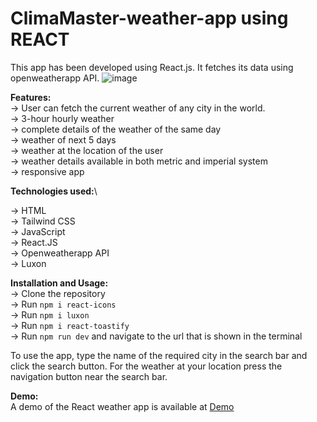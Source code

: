 # ClimaMaster-weather-app using REACT
This app has been developed using React.js. It fetches its data using openweatherapp API.
![image](https://github.com/user-attachments/assets/e88fc358-12cc-49b5-89d0-4c773b7e504b)

**Features:**\
  ->  User can fetch the current weather of any city in the world.\
  ->  3-hour hourly weather \
  ->  complete details of the weather of the same day\
  ->  weather of next 5 days\
  ->  weather at the location of the user\
  ->  weather details available in both metric and imperial system\
  ->  responsive app

**Technologies used:**\

  ->  HTML\
  ->  Tailwind CSS\
  ->  JavaScript\
  ->  React.JS\
  ->  Openweatherapp API\
  ->  Luxon



**Installation and Usage:**\
->  Clone the repository\
->  Run `npm i react-icons`\
->  Run `npm i luxon`\
->  Run `npm i react-toastify`\
->  Run `npm run dev` and navigate to the url that is shown in the terminal

To use the app, type the name of the required city in the search bar and click the search button. For the weather at your location press the navigation button near the search bar.

**Demo:**\
A demo of the React weather app is available at [Demo](https://drive.google.com/file/d/1PXaDfZRRAmV7mIoTmBTJCPaCpn0rihXp/view?usp=sharing)
